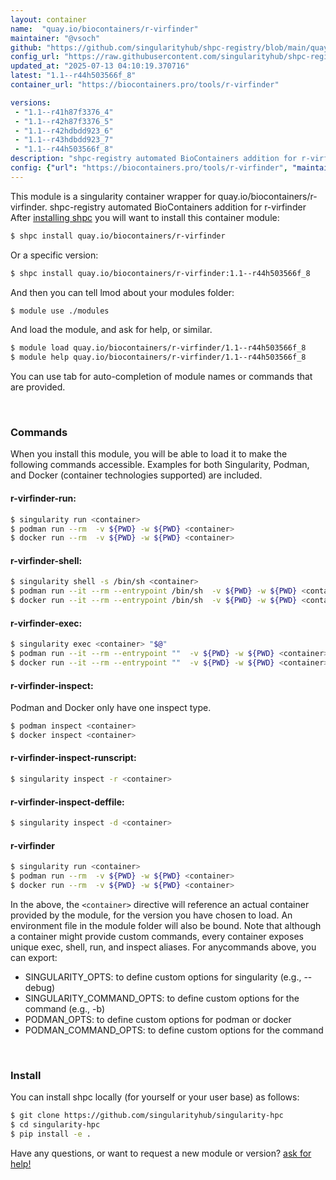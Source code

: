 ```yaml
---
layout: container
name:  "quay.io/biocontainers/r-virfinder"
maintainer: "@vsoch"
github: "https://github.com/singularityhub/shpc-registry/blob/main/quay.io/biocontainers/r-virfinder/container.yaml"
config_url: "https://raw.githubusercontent.com/singularityhub/shpc-registry/main/quay.io/biocontainers/r-virfinder/container.yaml"
updated_at: "2025-07-13 04:10:19.370716"
latest: "1.1--r44h503566f_8"
container_url: "https://biocontainers.pro/tools/r-virfinder"

versions:
 - "1.1--r41h87f3376_4"
 - "1.1--r42h87f3376_5"
 - "1.1--r42hdbdd923_6"
 - "1.1--r43hdbdd923_7"
 - "1.1--r44h503566f_8"
description: "shpc-registry automated BioContainers addition for r-virfinder"
config: {"url": "https://biocontainers.pro/tools/r-virfinder", "maintainer": "@vsoch", "description": "shpc-registry automated BioContainers addition for r-virfinder", "latest": {"1.1--r44h503566f_8": "sha256:b8886b501912923b588fdea22a0a94e4ccd1ac5cc46e27de6a6f2a1ab1056b6a"}, "tags": {"1.1--r41h87f3376_4": "sha256:f4001729c61fa7b1cff0308840c0dce7dc77a9ab9aea93a5b21f88d57f1b2412", "1.1--r42h87f3376_5": "sha256:d0d294ccca7a84028de4e06df204b61459c6ff6dfea76fb07e6f87b35443e3df", "1.1--r42hdbdd923_6": "sha256:ffcccf5641832dfa2deedea9b62b893fb708eb44fa851cae8bef7a958b2a53f6", "1.1--r43hdbdd923_7": "sha256:1b64000c3d19f48033f96eec6aee7839b91ed3381a6117e5723e3c10590c9295", "1.1--r44h503566f_8": "sha256:b8886b501912923b588fdea22a0a94e4ccd1ac5cc46e27de6a6f2a1ab1056b6a"}, "docker": "quay.io/biocontainers/r-virfinder"}
---
```


This module is a singularity container wrapper for quay.io/biocontainers/r-virfinder.
shpc-registry automated BioContainers addition for r-virfinder
After [installing shpc](#install) you will want to install this container module:


```bash
$ shpc install quay.io/biocontainers/r-virfinder
```

Or a specific version:

```bash
$ shpc install quay.io/biocontainers/r-virfinder:1.1--r44h503566f_8
```

And then you can tell lmod about your modules folder:

```bash
$ module use ./modules
```

And load the module, and ask for help, or similar.

```bash
$ module load quay.io/biocontainers/r-virfinder/1.1--r44h503566f_8
$ module help quay.io/biocontainers/r-virfinder/1.1--r44h503566f_8
```

You can use tab for auto-completion of module names or commands that are provided.

<br>

### Commands

When you install this module, you will be able to load it to make the following commands accessible.
Examples for both Singularity, Podman, and Docker (container technologies supported) are included.

#### r-virfinder-run:

```bash
$ singularity run <container>
$ podman run --rm  -v ${PWD} -w ${PWD} <container>
$ docker run --rm  -v ${PWD} -w ${PWD} <container>
```

#### r-virfinder-shell:

```bash
$ singularity shell -s /bin/sh <container>
$ podman run --it --rm --entrypoint /bin/sh  -v ${PWD} -w ${PWD} <container>
$ docker run --it --rm --entrypoint /bin/sh  -v ${PWD} -w ${PWD} <container>
```

#### r-virfinder-exec:

```bash
$ singularity exec <container> "$@"
$ podman run --it --rm --entrypoint ""  -v ${PWD} -w ${PWD} <container> "$@"
$ docker run --it --rm --entrypoint ""  -v ${PWD} -w ${PWD} <container> "$@"
```

#### r-virfinder-inspect:

Podman and Docker only have one inspect type.

```bash
$ podman inspect <container>
$ docker inspect <container>
```

#### r-virfinder-inspect-runscript:

```bash
$ singularity inspect -r <container>
```

#### r-virfinder-inspect-deffile:

```bash
$ singularity inspect -d <container>
```



#### r-virfinder

```bash
$ singularity run <container>
$ podman run --rm  -v ${PWD} -w ${PWD} <container>
$ docker run --rm  -v ${PWD} -w ${PWD} <container>
```


In the above, the `<container>` directive will reference an actual container provided
by the module, for the version you have chosen to load. An environment file in the
module folder will also be bound. Note that although a container
might provide custom commands, every container exposes unique exec, shell, run, and
inspect aliases. For anycommands above, you can export:

 - SINGULARITY_OPTS: to define custom options for singularity (e.g., --debug)
 - SINGULARITY_COMMAND_OPTS: to define custom options for the command (e.g., -b)
 - PODMAN_OPTS: to define custom options for podman or docker
 - PODMAN_COMMAND_OPTS: to define custom options for the command

<br>

### Install

You can install shpc locally (for yourself or your user base) as follows:

```bash
$ git clone https://github.com/singularityhub/singularity-hpc
$ cd singularity-hpc
$ pip install -e .
```

Have any questions, or want to request a new module or version? [ask for help!](https://github.com/singularityhub/singularity-hpc/issues)
